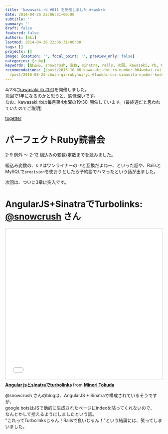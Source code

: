 ```yaml
---
title: 'kawasaki.rb #011 を開催しました #kwskrb'
date: 2014-04-26 22:06:31+00:00
subtitle: ''
summary: ''
draft: false
featured: false
authors: [aki]
lastmod: 2014-04-26 22:06:31+00:00
tags: []
projects: []
image: {caption: '', focal_point: '', preview_only: false}
categories: [ruby]
keywords: [組込み, snowcrush, 変数, sinatra, rails, 次回, kawasaki, rb, 水曜, 定数]
recommendations: [/post/2013-10-06-kawasaki-dot-rb-number-004wokai-cui-simasita-number-kwskrb/,
  /post/2016-08-23-chuan-qi-rubyhui-yi-01wokai-cui-simasita-number-kwsk01/, /post/2014-03-30-kawawaki-dot-rb-number-010-wokai-cui-simasita-number-kwskrb/]
---
```

4/23に[kawasaki.rb #011](http://kawasakirb.doorkeeper.jp/events/10187)を開催しました。  
次回で1年になるのかと思うと、感慨深いです。  
なお、kawasaki.rbは毎月第4水曜の19:30-開催しています。(最終週だと思われていたのでご説明)

[togetter](http://togetter.com/li/659659)

# パーフェクトRuby読書会

2-9 例外 〜 2-12 組込みの変数/定数までを読みました。

組込み変数の、`$-F`はワンライナーの`-F`と互換だよねー、といった話や、RailsとMySQLで`precision`を使おうとしたら予約語でハマったという話が出ました。

次回は、ついに3章に突入です。

# AngularJS+SinatraでTurbolinks: [@snowcrush](https://twitter.com/snowcrush) さん

<iframe src="//www.slideshare.net/slideshow/embed_code/key/4x7qUwiCK5o84T" width="595" height="485" frameborder="0" marginwidth="0" marginheight="0" scrolling="no" style="border:1px solid #CCC; border-width:1px; margin-bottom:5px; max-width: 100%;" allowfullscreen> </iframe> <div style="margin-bottom:5px"> <strong> <a href="//www.slideshare.net/minoritokuda/angular-jssinatraturbolinks" title="Angular jsとsinatraでturbolinks" target="_blank">Angular jsとsinatraでturbolinks</a> </strong> from <strong><a href="//www.slideshare.net/minoritokuda" target="_blank">Minori Tokuda</a></strong> </div>

@snowcrush さんのblogは、AngularJS + Sinatraで構成されているそうですが、  
google botsはJSで動的に生成されたページにindexを貼ってくれないので、  
なんとかして拾えるようにしましたという話。  
"これってTurbolinksじゃん！Railsで良いじゃん！"という結論には、笑ってしまいました。


